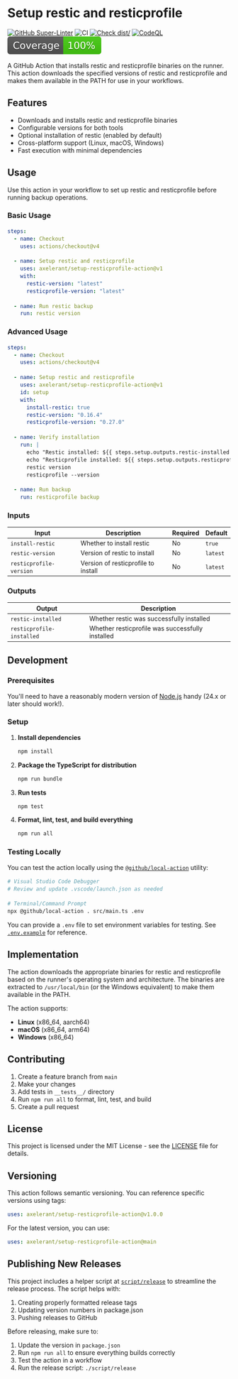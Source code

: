 # Setup restic and resticprofile

[![GitHub Super-Linter](https://github.com/axelerant/setup-resticprofile-action/actions/workflows/linter.yml/badge.svg)](https://github.com/super-linter/super-linter)
![CI](https://github.com/axelerant/setup-resticprofile-action/actions/workflows/ci.yml/badge.svg)
[![Check dist/](https://github.com/axelerant/setup-resticprofile-action/actions/workflows/check-dist.yml/badge.svg)](https://github.com/actions/typescript-action/actions/workflows/check-dist.yml)
[![CodeQL](https://github.com/axelerant/setup-resticprofile-action/actions/workflows/codeql-analysis.yml/badge.svg)](https://github.com/actions/typescript-action/actions/workflows/codeql-analysis.yml)
[![Coverage](./badges/coverage.svg)](./badges/coverage.svg)

A GitHub Action that installs restic and resticprofile binaries on the runner. This action downloads the specified versions of restic and resticprofile and makes them available in the PATH for use in your workflows.

## Features

- Downloads and installs restic and resticprofile binaries
- Configurable versions for both tools
- Optional installation of restic (enabled by default)
- Cross-platform support (Linux, macOS, Windows)
- Fast execution with minimal dependencies

## Usage

Use this action in your workflow to set up restic and resticprofile before running backup operations.

### Basic Usage

```yaml
steps:
  - name: Checkout
    uses: actions/checkout@v4

  - name: Setup restic and resticprofile
    uses: axelerant/setup-resticprofile-action@v1
    with:
      restic-version: "latest"
      resticprofile-version: "latest"

  - name: Run restic backup
    run: restic version
```

### Advanced Usage

```yaml
steps:
  - name: Checkout
    uses: actions/checkout@v4

  - name: Setup restic and resticprofile
    uses: axelerant/setup-resticprofile-action@v1
    id: setup
    with:
      install-restic: true
      restic-version: "0.16.4"
      resticprofile-version: "0.27.0"

  - name: Verify installation
    run: |
      echo "Restic installed: ${{ steps.setup.outputs.restic-installed }}"
      echo "Resticprofile installed: ${{ steps.setup.outputs.resticprofile-installed }}"
      restic version
      resticprofile --version

  - name: Run backup
    run: resticprofile backup
```

### Inputs

| Input | Description | Required | Default |
|-------|-------------|----------|---------|
| `install-restic` | Whether to install restic | No | `true` |
| `restic-version` | Version of restic to install | No | `latest` |
| `resticprofile-version` | Version of resticprofile to install | No | `latest` |

### Outputs

| Output | Description |
|--------|-------------|
| `restic-installed` | Whether restic was successfully installed |
| `resticprofile-installed` | Whether resticprofile was successfully installed |

## Development

### Prerequisites

You'll need to have a reasonably modern version of [Node.js](https://nodejs.org) handy (24.x or later should work!).

### Setup

1. **Install dependencies**

   ```bash
   npm install
   ```

2. **Package the TypeScript for distribution**

   ```bash
   npm run bundle
   ```

3. **Run tests**

   ```bash
   npm test
   ```

4. **Format, lint, test, and build everything**

   ```bash
   npm run all
   ```

### Testing Locally

You can test the action locally using the [`@github/local-action`](https://github.com/github/local-action) utility:

```bash
# Visual Studio Code Debugger
# Review and update .vscode/launch.json as needed

# Terminal/Command Prompt
npx @github/local-action . src/main.ts .env
```

You can provide a `.env` file to set environment variables for testing. See [`.env.example`](./.env.example) for reference.

## Implementation

The action downloads the appropriate binaries for restic and resticprofile based on the runner's operating system and architecture. The binaries are extracted to `/usr/local/bin` (or the Windows equivalent) to make them available in the PATH.

The action supports:

- **Linux** (x86_64, aarch64)
- **macOS** (x86_64, arm64)
- **Windows** (x86_64)

## Contributing

1. Create a feature branch from `main`
2. Make your changes
3. Add tests in `__tests__/` directory
4. Run `npm run all` to format, lint, test, and build
5. Create a pull request

## License

This project is licensed under the MIT License - see the [LICENSE](LICENSE) file for details.

## Versioning

This action follows semantic versioning. You can reference specific versions using tags:

```yaml
uses: axelerant/setup-resticprofile-action@v1.0.0
```

For the latest version, you can use:

```yaml
uses: axelerant/setup-resticprofile-action@main
```

## Publishing New Releases

This project includes a helper script at [`script/release`](./script/release) to streamline the release process. The script helps with:

1. Creating properly formatted release tags
2. Updating version numbers in package.json
3. Pushing releases to GitHub

Before releasing, make sure to:

1. Update the version in `package.json`
2. Run `npm run all` to ensure everything builds correctly
3. Test the action in a workflow
4. Run the release script: `./script/release`
